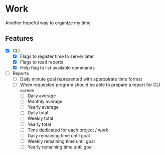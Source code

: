 # Work

Another hopeful way to organize my time

## Features

- [x] CLI
  - [x] Flags to register time to server later
  - [x] Flags to read reports
  - [x] Help flag to list available commands

- [ ] Reports
  - [ ] Daily minute goal represented with appropirate time format
  - [ ] When requested program should be able to prepare a report for CLI screen
    - [ ] Daily average
    - [ ] Monthly average
    - [ ] Yearly average
    - [ ] Daily total
    - [ ] Weekly total
    - [ ] Yearly total
    - [ ] Time dedicated for each project / work
    - [ ] Daily remaining time until goal
    - [ ] Weekly remaining time until goal
    - [ ] Yearly remaining time until goal
